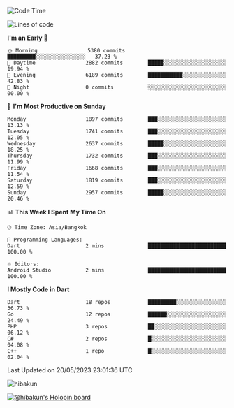 <!--START_SECTION:waka-->
![Code Time](http://img.shields.io/badge/Code%20Time-2%20mins-blue)

![Lines of code](https://img.shields.io/badge/From%20Hello%20World%20I%27ve%20Written-4.2%20million%20lines%20of%20code-blue)

**I'm an Early 🐤** 

```text
🌞 Morning                5380 commits        █████████░░░░░░░░░░░░░░░░   37.23 % 
🌆 Daytime                2882 commits        █████░░░░░░░░░░░░░░░░░░░░   19.94 % 
🌃 Evening                6189 commits        ███████████░░░░░░░░░░░░░░   42.83 % 
🌙 Night                  0 commits           ░░░░░░░░░░░░░░░░░░░░░░░░░   00.00 % 
```
📅 **I'm Most Productive on Sunday** 

```text
Monday                   1897 commits        ███░░░░░░░░░░░░░░░░░░░░░░   13.13 % 
Tuesday                  1741 commits        ███░░░░░░░░░░░░░░░░░░░░░░   12.05 % 
Wednesday                2637 commits        █████░░░░░░░░░░░░░░░░░░░░   18.25 % 
Thursday                 1732 commits        ███░░░░░░░░░░░░░░░░░░░░░░   11.99 % 
Friday                   1668 commits        ███░░░░░░░░░░░░░░░░░░░░░░   11.54 % 
Saturday                 1819 commits        ███░░░░░░░░░░░░░░░░░░░░░░   12.59 % 
Sunday                   2957 commits        █████░░░░░░░░░░░░░░░░░░░░   20.46 % 
```


📊 **This Week I Spent My Time On** 

```text
🕑︎ Time Zone: Asia/Bangkok

💬 Programming Languages: 
Dart                     2 mins              █████████████████████████   100.00 % 

🔥 Editors: 
Android Studio           2 mins              █████████████████████████   100.00 % 
```

**I Mostly Code in Dart** 

```text
Dart                     18 repos            █████████░░░░░░░░░░░░░░░░   36.73 % 
Go                       12 repos            ██████░░░░░░░░░░░░░░░░░░░   24.49 % 
PHP                      3 repos             ██░░░░░░░░░░░░░░░░░░░░░░░   06.12 % 
C#                       2 repos             █░░░░░░░░░░░░░░░░░░░░░░░░   04.08 % 
C++                      1 repo              █░░░░░░░░░░░░░░░░░░░░░░░░   02.04 % 
```




 Last Updated on 20/05/2023 23:01:36 UTC
<!--END_SECTION:waka-->

<img src="https://komarev.com/ghpvc/?username=hibakun&label=Profile%20views&color=0e75b6&style=flat" alt="hibakun" />

[![@hibakun's Holopin board](https://holopin.me/hibakun)](https://holopin.io/@hibakun)
